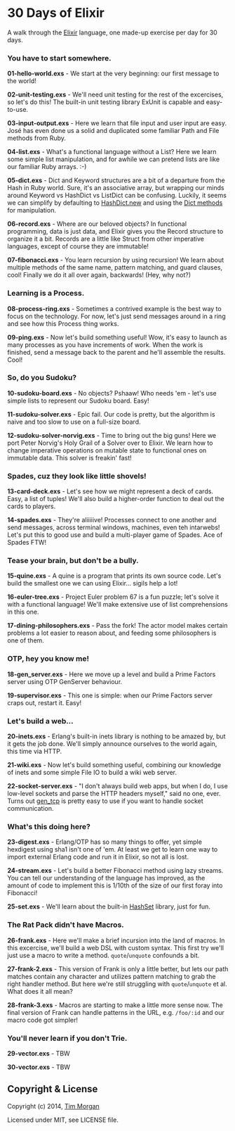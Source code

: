 # 30 Days of Elixir

A walk through the [Elixir](http://elixir-lang.org/) language, one made-up exercise per day for 30 days.

### You have to start somewhere.

**01-hello-world.exs** - We start at the very beginning: our first message to the world!

**02-unit-testing.exs** - We'll need unit testing for the rest of the excercises, so let's do this! The built-in unit testing library ExUnit is capable and easy-to-use.

**03-input-output.exs** - Here we learn that file input and user input are easy. José has even done us a solid and duplicated some familiar Path and File methods from Ruby.

**04-list.exs** - What's a functional language without a List? Here we learn some simple list manipulation, and for awhile we can pretend lists are like our familiar Ruby arrays. :-)

**05-dict.exs** - Dict and Keyword structures are a bit of a departure from the Hash in Ruby world. Sure, it's an associative array, but wrapping our minds around Keyword vs HashDict vs ListDict can be confusing. Luckily, it seems we can simplify by defaulting to [HashDict.new](http://elixir-lang.org/docs/stable/HashDict.html#new/0) and using the [Dict methods](http://elixir-lang.org/docs/stable/Dict.html) for manipulation.

**06-record.exs** - Where are our beloved objects? In functional programming, data is just data, and Elixir gives you the Record structure to organize it a bit. Records are a little like Struct from other imperative languages, except of course they are immutable!

**07-fibonacci.exs** - You learn recursion by using recursion! We learn about multiple methods of the same name, pattern matching, and guard clauses, cool! Finally we do it all over again, backwards! (Hey, why not?)

### Learning is a Process.

**08-process-ring.exs** - Sometimes a contrived example is the best way to focus on the technology. For now, let's just send messages around in a ring and see how this Process thing works.

**09-ping.exs** - Now let's build something useful! Wow, it's easy to launch as many processes as you have increments of work. When the work is finished, send a message back to the parent and he'll assemble the results. Cool!

### So, do you Sudoku?

**10-sudoku-board.exs** - No objects? Pshaaw! Who needs 'em - let's use simple lists to represent our Sudoku board. Easy!

**11-sudoku-solver.exs** - Epic fail. Our code is pretty, but the algorithm is naive and too slow to use on a full-size board.

**12-sudoku-solver-norvig.exs** - Time to bring out the big guns! Here we port Peter Norvig's Holy Grail of a Solver over to Elixir. We learn how to change imperative operations on mutable state to functional ones on immutable data. This solver is freakin' fast!

### Spades, cuz they look like little shovels!

**13-card-deck.exs** - Let's see how we might represent a deck of cards. Easy, a list of tuples! We'll also build a higher-order function to deal out the cards to players.

**14-spades.exs** - They're aliiiiive! Processes connect to one another and send messages, across terminal windows, machines, even teh intarwebs! Let's put this to good use and build a multi-player game of Spades. Ace of Spades FTW!

### Tease your brain, but don't be a bully.

**15-quine.exs** - A quine is a program that prints its own source code. Let's build the smallest one we can using Elixir... sigils help a lot!

**16-euler-tree.exs** - Project Euler problem 67 is a fun puzzle; let's solve it with a functional language! We'll make extensive use of list comprehensions in this one.

**17-dining-philosophers.exs** - Pass the fork! The actor model makes certain problems a lot easier to reason about, and feeding some philosophers is one of them.

### OTP, hey you know me!

**18-gen_server.exs** - Here we move up a level and build a Prime Factors server using OTP GenServer behaviour.

**19-supervisor.exs** - This one is simple: when our Prime Factors server craps out, restart it. Easy!

### Let's build a web...

**20-inets.exs** - Erlang's built-in inets library is nothing to be amazed by, but it gets the job done. We'll simply announce ourselves to the world again, this time via HTTP.

**21-wiki.exs** - Now let's build something useful, combining our knowledge of inets and some simple File IO to build a wiki web server.

**22-socket-server.exs** - "I don't always build web apps, but when I do, I use low-level sockets and parse the HTTP headers myself," said no one, ever. Turns out [gen_tcp](http://erlang.org/doc/man/gen_tcp.html) is pretty easy to use if you want to handle socket communication.

### What's this doing here?

**23-digest.exs** - Erlang/OTP has so many things to offer, yet simple hexdigest using sha1 isn't one of 'em. At least we get to learn one way to import external Erlang code and run it in Elixir, so not all is lost.

**24-stream.exs** - Let's build a better Fibonacci method using lazy streams. You can tell our understanding of the language has improved, as the amount of code to implement this is 1/10th of the size of our first foray into Fibonacci!

**25-set.exs** - We'll learn about the built-in [HashSet](http://elixir-lang.org/docs/stable/HashSet.html) library, just for fun.

### The Rat Pack didn't have Macros.

**26-frank.exs** - Here we'll make a brief incursion into the land of macros. In this excercise, we'll build a web DSL with custom syntax. This first try we'll just use a macro to write a method. `quote`/`unquote` confounds a bit.

**27-frank-2.exs** - This version of Frank is only a little better, but lets our path matches contain any character and utilizes pattern matching to grab the right handler method. But here we're still struggling with `quote`/`unquote` et al. What does it all mean?

**28-frank-3.exs** - Macros are starting to make a little more sense now. The final version of Frank can handle patterns in the URL, e.g. `/foo/:id` and our macro code got simpler!

### You'll never learn if you don't Trie.

**29-vector.exs** - TBW

**30-vector.exs** - TBW


## Copyright & License

Copyright (c) 2014, [Tim Morgan](http://timmorgan.org)

Licensed under MIT, see LICENSE file.
